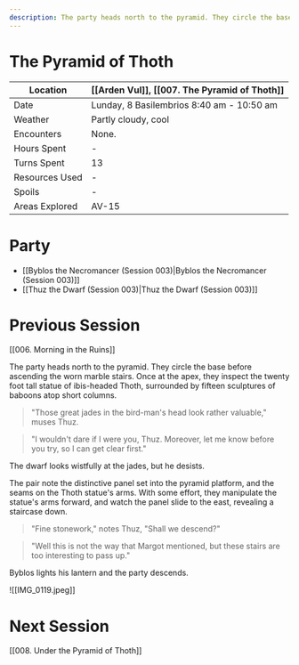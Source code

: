 ```yaml
---
description: The party heads north to the pyramid. They circle the base before ascending the worn marble stairs. Once at the apex, they inspect the twenty foot tall statue of ibis-headed Thoth, surrounded by fifteen sculptures of baboons atop short columns.
---
```


# The Pyramid of Thoth

| Location | [[Arden Vul]], [[007. The Pyramid of Thoth]] |
| - | - |
| Date | Lunday, 8 Basilembrios 8:40 am - 10:50 am |
| Weather | Partly cloudy, cool |
| Encounters | None. |
| Hours Spent | - |
| Turns Spent | 13 |
| Resources Used | - |
| Spoils | - |
| Areas Explored | AV-15 |

# Party
- [[Byblos the Necromancer (Session 003)|Byblos the Necromancer (Session 003)]]
- [[Thuz the Dwarf (Session 003)|Thuz the Dwarf (Session 003)]]

# Previous Session
[[006. Morning in the Ruins]]

The party heads north to the pyramid. They circle the base before ascending the worn marble stairs. Once at the apex, they inspect the twenty foot tall statue of ibis-headed Thoth, surrounded by fifteen sculptures of baboons atop short columns.

> "Those great jades in the bird-man's head look rather valuable," muses Thuz.

> "I wouldn't dare if I were you, Thuz. Moreover, let me know before you try, so I can get clear first."

The dwarf looks wistfully at the jades, but he desists.

The pair note the distinctive panel set into the pyramid platform, and the seams on the Thoth statue's arms. With some effort, they manipulate the statue's arms forward, and watch the panel slide to the east, revealing a staircase down.

> "Fine stonework," notes Thuz, "Shall we descend?"

> "Well this is not the way that Margot mentioned, but these stairs are too interesting to pass up."

Byblos lights his lantern and the party descends.

![[IMG_0119.jpeg]]

# Next Session
[[008. Under the Pyramid of Thoth]]